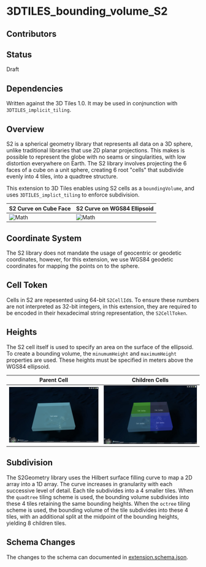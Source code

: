 # 3DTILES_bounding_volume_S2

## Contributors


## Status

Draft

## Dependencies

Written against the 3D Tiles 1.0. It may be used in conjnunction with `3DTILES_implicit_tiling`.


## Overview

S2 is a spherical geometry library that represents all data on a 3D sphere, unlike traditional libraries that use 2D planar projections. This makes is possible to represent the globe with no seams or singularities, with low distortion everywhere on Earth. The S2 library involves projecting the 6 faces of a cube on a unit sphere, creating 6 root "cells" that subdivide evenly into 4 tiles, into a quadtree structure.

This extension to 3D Tiles enables using S2 cells as a `boundingVolume`, and uses `3DTILES_implict_tiling` to enforce subdivision.

| S2 Curve on Cube Face  |  S2 Curve on WGS84 Ellipsoid |
|---|---|
| ![Math](figures/plane.png)  | ![Math](figures/ellipsoid.png)  |

## Coordinate System

The S2 library does not mandate the usage of geocentric or geodetic coordinates, however, for this extension, we use WGS84 geodetic coordinates for mapping the points on to the sphere.

## Cell Token

Cells in S2 are repesented using 64-bit `S2CellId`s. To ensure these numbers are not interpreted as 32-bit integers, in this extension, they are required to be encoded in their hexadecimal string representation, the `S2CellToken`.

## Heights

The S2 cell itself is used to specify an area on the surface of the ellipsoid. To create a bounding volume, the `minumumHeight` and `maximumHeight` properties are used. These heights must be specified in meters above the WGS84 ellipsoid.

| Parent Cell  |  Children Cells |
|---|---|
| ![Math](figures/parent.png)  | ![Math](figures/children.png)  |

## Subdivision

 The S2Geometry library uses the Hilbert surface filling curve to map a 2D array into a 1D array. The curve increases in granularity with each successive level of detail. Each tile subdivides into a 4 smaller tiles. When the `quadtree` tiling scheme is used, the bounding volume subdivides into these 4 tiles retaining the same bounding heights. When the `octree` tiling scheme is used, the bounding volume of the tile subdivides into these 4 tiles, with an additional split at the midpoint of the bounding heights, yielding 8 children tiles.

## Schema Changes

The changes to the schema can documented in [extension.schema.json](schema/extension.schema.json).